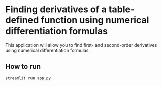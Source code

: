 # Finding derivatives of a table-defined function using numerical differentiation formulas
This application will allow you to find first- and second-order derivatives using numerical differentiation formulas.

## How to run
```bash
streamlit run app.py
```
